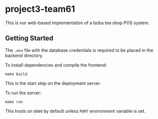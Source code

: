 # project3-team61

This is our web-based implementation of a boba tea shop POS system.

## Getting Started

The `.env` file with the database credentials is required to be placed in the backend directory.

To install dependencies and compile the frontend:
```
make build
```
This is the start step on the deployment server.

To run the server:
```
make run
```
This hosts on `8080` by default unless `PORT` environment variable is set.
